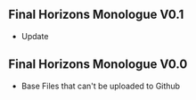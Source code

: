 ## Final Horizons Monologue V0.1
-  Update

## Final Horizons Monologue V0.0 
-  Base Files that can't be uploaded to Github
